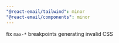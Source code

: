 ```yaml
---
"@react-email/tailwind": minor
"@react-email/components": minor
---
```


fix `max-*` breakpoints generating invalid CSS
